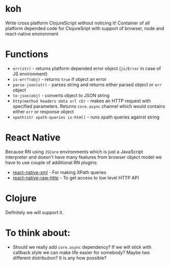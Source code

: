 # koh
Write cross platform ClojureScript without noticing it! Container of all platform depended code for ClojureSript with support of browser, node and react-native environment

# Functions

- `err(str)` - returns platform depended error object (`js/Error` in case of JS environment)
- `is-err?(obj)` - returns `true` if object an error
- `parse-json(str)` - parses string and returns either parsed object or `err` object
- `to-json(obj)` - converts object to JSON string
- `http(method headers data url cb)` - makes an HTTP request with specified parameters. Returns `core.async` channel which would contains either `err` or response object
- `xpath(str xpath-queries is-html)` - runs xpath queries against string

# React Native

Because RN using `JSCore` environments which is just a JavaScript interpreter and doesn't have many features from browser object model we have to use couple of additional RN plugins:

- [react-native-xml](https://github.com/artemyarulin/react-native-xml) - For making XPath queries
- [react-native-raw-http](https://github.com/artemyarulin/react-native-raw-http) - To get access to low level HTTP API

# Clojure

Definitely we will support it.

# To think about:

- Should we really add `core.async` dependency? If we will stick with callback style we can make life easier for somebody? Maybe two different distribution? It is any how possible?
